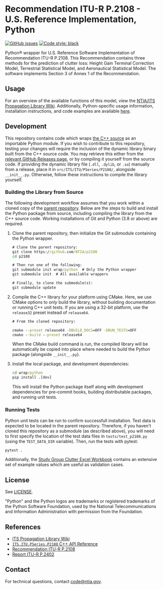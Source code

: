 # Recommendation ITU-R P.2108 - U.S. Reference Implementation, Python #

[![GitHub issues][github-issue-count-badge]][github-issues]
[![Code style: black][code-style-badge]][code-style-repo]

[code-style-badge]: https://img.shields.io/badge/code%20style-black-000000.svg
[code-style-repo]: https://github.com/psf/black
[github-issue-count-badge]: https://img.shields.io/github/issues/NTIA/p2108-python
[github-issues]: https://github.com/NTIA/p2108-python/issues

Python® wrapper for U.S. Reference Software Implementation of Recommendation ITU-R
P.2108. This Recommendation contains three methods for the prediction of clutter
loss: Height Gain Terminal Correction Model, Terrestrial Statistical Model, and
Aeronautical Statistical Model. The software implements Section 3 of Annex 1 of
the Recommendation.

## Usage ##

For an overview of the available functions of this model, view the
[NTIA/ITS Propagation Library Wiki](https://ntia.github.io/propagation-library-wiki/models/P2108).
Additionally, Python-specific usage information, installation instructions, and
code examples are available [here](https://ntia.github.io/propagation-library-wiki/models/P2108/python).

## Development ##

This repository contains code which wraps [the C++ source](https://github.com/NTIA/p2108)
as an importable Python module. If you wish to contribute to this repository,
testing your changes will require the inclusion of the dynamic library binary
built from the C++ source code. You may retrieve this either from the
[relevant GitHub Releases page](https://github.com/NTIA/p2108/releases), or by
compiling it yourself from the source code. If providing the dynamic library file
(`.dll`, `.dylib`, or `.so`) manually from a release, place it in
`src/ITS/ITU/PSeries/P2108/`, alongside `__init__.py`. Otherwise, follow these
instructions to compile the library yourself.

### Building the Library from Source ###

The following development workflow assumes that you work within a cloned copy of
the [parent repository](https://github.com/NTIA/p2108). Below are the steps to build
and install the Python package from source, including
compiling the library from the C++ source code. Working installations of Git and
Python (3.8 or above) are required.

1. Clone the parent repository, then initialize the Git submodule containing the
Python wrapper.

    ```cmd
    # Clone the parent repository:
    git clone https://github.com/NTIA/p2108
    cd p2108

    # Then run one of the following:
    git submodule init wrap/python  # Only the Python wrapper
    git submodule init  # All available wrappers

    # Finally, to clone the submodule(s):
    git submodule update
    ```

1. Compile the C++ library for your platform using CMake. Here, we use CMake
options to _only_ build the library, without building documentation or running C++
unit tests. If you are using a 32-bit platform, use the `release32` preset
instead of `release64`.

    ```cmd
    # From the cloned repository:

    cmake --preset release64 -DBUILD_DOCS=OFF -DRUN_TESTS=OFF
    cmake --build --preset release64
    ```

    When the CMake build command is run, the compiled library will be automatically
    be copied into place where needed to build the Python package (alongside `__init__.py`).

1. Install the local package, and development dependencies:

    ```cmd
    cd wrap/python
    pip install .[dev]
    ```

    This will install the Python package itself along with development dependencies
    for pre-commit hooks, building distributable packages, and running unit tests.

### Running Tests ###

Python unit tests can be run to confirm successfull installation. Test data is
expected to be located in the parent repository. Therefore, if you haven't cloned
this repository as a submodule (as described above), you will need to first specify
the location of the test data files in `tests/test_p2108.py` (using the `TEST_DATA_DIR`
variable). Then, run the tests with pytest:

```cmd
pytest .
```

Additionally, the [Study Group Clutter Excel Workbook](https://www.itu.int/en/ITU-R/study-groups/rsg3/ionotropospheric/Clutter%20and%20BEL%20workbook_V2.xlsx)
contains an extensive set of example values which are useful as validation cases.

## License ##

See [LICENSE](LICENSE.md).

"Python" and the Python logos are trademarks or registered trademarks of the Python
Software Foundation, used by the National Telecommunications and Information Administration
with permission from the Foundation.

## References ##

* [ITS Propagation Library Wiki](https://ntia.github.io/propagation-library-wiki)
* [`ITS.ITU.PSeries.P2108` C++ API Reference](https://ntia.github.io/P2108)
* [Recommendation ITU-R P.2108](https://www.itu.int/rec/R-REC-P.2108/en)
* [Report ITU-R P.2402](https://www.itu.int/pub/R-REP-P.2402)

## Contact ##

For technical questions, contact <code@ntia.gov>.
